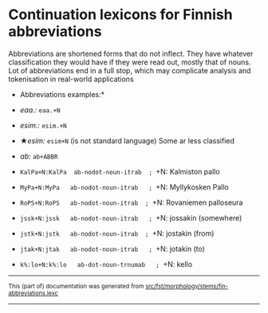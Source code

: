 
# Continuation lexicons for Finnish abbreviations

Abbreviations are shortened forms that do not inflect. They have whatever
classification they would have if they were read out, mostly that of nouns.
Lot of abbreviations end in a full stop, which may complicate analysis and
tokenisation in real-world applications

* Abbreviations examples:*
* *eaa.:* `eaa.+N`
* *esim.:* `esim.+N`
* ★*esim:* `esim+N` (is not standard language)
Some ar less classified
* *ab:* `ab+ABBR`

* `KalPa+N:KalPa  ab-nodot-noun-itrab  ; `+N: Kalmiston pallo
* `MyPa+N:MyPa   ab-nodot-noun-itrab   ; `+N: Myllykosken Pallo
* `RoPS+N:RoPS   ab-nodot-noun-itrab  ; `+N: Rovaniemen palloseura
* `jssk+N:jssk   ab-nodot-noun-itrab   ; `+N: jossakin (somewhere)
* `jstk+N:jstk   ab-nodot-noun-itrab  ; `+N: jostakin (from)
* `jtak+N:jtak   ab-nodot-noun-itrab   ; `+N: jotakin (to)
* `k%:lo+N:k%:lo   ab-dot-noun-trnumab   ; `+N: kello

* * *

<small>This (part of) documentation was generated from [src/fst/morphology/stems/fin-abbreviations.lexc](https://github.com/giellalt/lang-fin/blob/main/src/fst/morphology/stems/fin-abbreviations.lexc)</small>

---


